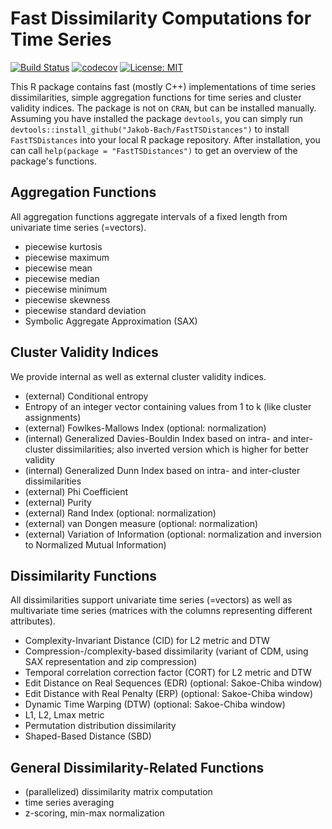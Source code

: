 # Fast Dissimilarity Computations for Time Series

[![Build Status](https://travis-ci.com/Jakob-Bach/FastTSDistances.svg?branch=master)](https://travis-ci.com/Jakob-Bach/FastTSDistances)
[![codecov](https://codecov.io/gh/Jakob-Bach/FastTSDistances/branch/master/graph/badge.svg)](https://codecov.io/gh/Jakob-Bach/FastTSDistances)
[![License: MIT](https://img.shields.io/badge/License-MIT-yellow.svg)](https://opensource.org/licenses/MIT)

This R package contains fast (mostly C++) implementations of time series dissimilarities, simple aggregation functions for time series and cluster validity indices.
The package is not on `CRAN`, but can be installed manually.
Assuming you have installed the package `devtools`, you can simply run `devtools::install_github("Jakob-Bach/FastTSDistances")` to install `FastTSDistances` into your local R package repository.
After installation, you can call `help(package = "FastTSDistances")` to get an overview of the package's functions.

## Aggregation Functions

All aggregation functions aggregate intervals of a fixed length from univariate time series (=vectors).

- piecewise kurtosis
- piecewise maximum
- piecewise mean
- piecewise median
- piecewise minimum
- piecewise skewness
- piecewise standard deviation
- Symbolic Aggregate Approximation (SAX)

## Cluster Validity Indices

We provide internal as well as external cluster validity indices.

- (external) Conditional entropy
- Entropy of an integer vector containing values from 1 to k (like cluster assignments)
- (external) Fowlkes-Mallows Index (optional: normalization)
- (internal) Generalized Davies-Bouldin Index based on intra- and inter-cluster dissimilarities; also inverted version which is higher for better validity
- (internal) Generalized Dunn Index based on intra- and inter-cluster dissimilarities
- (external) Phi Coefficient
- (external) Purity
- (external) Rand Index (optional: normalization)
- (external) van Dongen measure (optional: normalization)
- (external) Variation of Information (optional: normalization and inversion to Normalized Mutual Information)

## Dissimilarity Functions

All dissimilarities support univariate time series (=vectors) as well as multivariate time series (matrices with the columns representing different attributes).

- Complexity-Invariant Distance (CID) for L2 metric and DTW
- Compression-/complexity-based dissimilarity (variant of CDM, using SAX representation and zip compression)
- Temporal correlation correction factor (CORT) for L2 metric and DTW
- Edit Distance on Real Sequences (EDR) (optional: Sakoe-Chiba window)
- Edit Distance with Real Penalty (ERP) (optional: Sakoe-Chiba window)
- Dynamic Time Warping (DTW) (optional: Sakoe-Chiba window)
- L1, L2, Lmax metric
- Permutation distribution dissimilarity
- Shaped-Based Distance (SBD)

## General Dissimilarity-Related Functions

- (parallelized) dissimilarity matrix computation
- time series averaging
- z-scoring, min-max normalization
